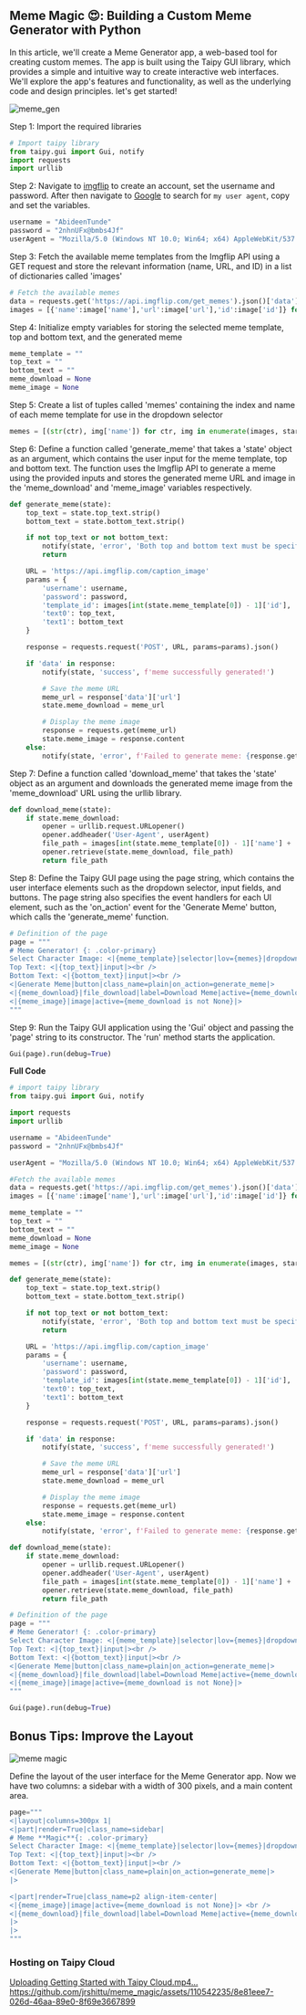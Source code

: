 ## Meme Magic 😍: Building a Custom Meme Generator with Python

In this article, we'll create a Meme Generator app, a web-based tool for creating custom memes. The app is built using the Taipy GUI library, which provides a simple and intuitive way to create interactive web interfaces. We'll explore the app's features and functionality, as well as the underlying code and design principles. let's get started!

![meme_gen](https://github.com/jrshittu/build_with_taipy/assets/110542235/baa87481-757d-4eb1-b8cb-e7106f775cc8)

Step 1: Import the required libraries
```python
# Import taipy library
from taipy.gui import Gui, notify
import requests
import urllib
```
Step 2: Navigate to [imgflip](https://imgflip.com/) to create an account, set the username and password. After then navigate to [Google](www.google.com) to search for `my user agent`, copy and set the variables.
```python
username = "AbideenTunde"
password = "2nhnUFx@bmbs4Jf"
userAgent = "Mozilla/5.0 (Windows NT 10.0; Win64; x64) AppleWebKit/537.36 (KHTML, like Gecko) Chrome/122.0.0.0 Safari/537.36"
```
Step 3: Fetch the available meme templates from the Imgflip API using a GET request and store the relevant information (name, URL, and ID) in a list of dictionaries called 'images'
```python
# Fetch the available memes
data = requests.get('https://api.imgflip.com/get_memes').json()['data']['memes']
images = [{'name':image['name'],'url':image['url'],'id':image['id']} for image in data]
```
Step 4: Initialize empty variables for storing the selected meme template, top and bottom text, and the generated meme
```python
meme_template = ""
top_text = ""
bottom_text = ""
meme_download = None
meme_image = None
```
Step 5: Create a list of tuples called 'memes' containing the index and name of each meme template for use in the dropdown selector
```python
memes = [(str(ctr), img['name']) for ctr, img in enumerate(images, start=1)]
```
Step 6: Define a function called 'generate\_meme' that takes a 'state' object as an argument, which contains the user input for the meme template, top and bottom text. The function uses the Imgflip API to generate a meme using the provided inputs and stores the generated meme URL and image in the 'meme\_download' and 'meme\_image' variables respectively.
```python
def generate_meme(state):
    top_text = state.top_text.strip()
    bottom_text = state.bottom_text.strip()

    if not top_text or not bottom_text:
        notify(state, 'error', 'Both top and bottom text must be specified.')
        return

    URL = 'https://api.imgflip.com/caption_image'
    params = {
        'username': username,
        'password': password,
        'template_id': images[int(state.meme_template[0]) - 1]['id'],
        'text0': top_text,
        'text1': bottom_text
    }

    response = requests.request('POST', URL, params=params).json()

    if 'data' in response:
        notify(state, 'success', f'meme successfully generated!')

        # Save the meme URL
        meme_url = response['data']['url']
        state.meme_download = meme_url

        # Display the meme image
        response = requests.get(meme_url)
        state.meme_image = response.content
    else:
        notify(state, 'error', f'Failed to generate meme: {response.get("error_message", "Unknown error")}')
```
Step 7: Define a function called 'download\_meme' that takes the 'state' object as an argument and downloads the generated meme image from the 'meme\_download' URL using the urllib library.
```python
def download_meme(state):
    if state.meme_download:
        opener = urllib.request.URLopener()
        opener.addheader('User-Agent', userAgent)
        file_path = images[int(state.meme_template[0]) - 1]['name'] + '.jpg'
        opener.retrieve(state.meme_download, file_path)
        return file_path
```
Step 8: Define the Taipy GUI page using the page string, which contains the user interface elements such as the dropdown selector, input fields, and buttons. The page string also specifies the event handlers for each UI element, such as the 'on\_action' event for the 'Generate Meme' button, which calls the 'generate\_meme' function.
```python
# Definition of the page
page = """
# Meme Generator! {: .color-primary}
Select Character Image: <|{meme_template}|selector|lov={memes}|dropdown|>
Top Text: <|{top_text}|input|><br />
Bottom Text: <|{bottom_text}|input|><br />
<|Generate Meme|button|class_name=plain|on_action=generate_meme|> 
<|{meme_download}|file_download|label=Download Meme|active={meme_download is not None}|><br />
<|{meme_image}|image|active={meme_download is not None}|>
"""
```
Step 9: Run the Taipy GUI application using the 'Gui' object and passing the 'page' string to its constructor. The 'run' method starts the application.
```python
Gui(page).run(debug=True)
```

**Full Code**
```python
# import taipy library
from taipy.gui import Gui, notify

import requests
import urllib

username = "AbideenTunde"
password = "2nhnUFx@bmbs4Jf"

userAgent = "Mozilla/5.0 (Windows NT 10.0; Win64; x64) AppleWebKit/537.36 (KHTML, like Gecko) Chrome/122.0.0.0 Safari/537.36"

#Fetch the available memes
data = requests.get('https://api.imgflip.com/get_memes').json()['data']['memes']
images = [{'name':image['name'],'url':image['url'],'id':image['id']} for image in data]

meme_template = ""
top_text = ""
bottom_text = ""
meme_download = None
meme_image = None

memes = [(str(ctr), img['name']) for ctr, img in enumerate(images, start=1)]

def generate_meme(state):
    top_text = state.top_text.strip()
    bottom_text = state.bottom_text.strip()

    if not top_text or not bottom_text:
        notify(state, 'error', 'Both top and bottom text must be specified.')
        return

    URL = 'https://api.imgflip.com/caption_image'
    params = {
        'username': username,
        'password': password,
        'template_id': images[int(state.meme_template[0]) - 1]['id'],
        'text0': top_text,
        'text1': bottom_text
    }

    response = requests.request('POST', URL, params=params).json()

    if 'data' in response:
        notify(state, 'success', f'meme successfully generated!')

        # Save the meme URL
        meme_url = response['data']['url']
        state.meme_download = meme_url

        # Display the meme image
        response = requests.get(meme_url)
        state.meme_image = response.content
    else:
        notify(state, 'error', f'Failed to generate meme: {response.get("error_message", "Unknown error")}')

def download_meme(state):
    if state.meme_download:
        opener = urllib.request.URLopener()
        opener.addheader('User-Agent', userAgent)
        file_path = images[int(state.meme_template[0]) - 1]['name'] + '.jpg'
        opener.retrieve(state.meme_download, file_path)
        return file_path

# Definition of the page
page = """
# Meme Generator! {: .color-primary}
Select Character Image: <|{meme_template}|selector|lov={memes}|dropdown|>
Top Text: <|{top_text}|input|><br />
Bottom Text: <|{bottom_text}|input|><br />
<|Generate Meme|button|class_name=plain|on_action=generate_meme|> 
<|{meme_download}|file_download|label=Download Meme|active={meme_download is not None}|><br />
<|{meme_image}|image|active={meme_download is not None}|>
"""

Gui(page).run(debug=True)
```

## Bonus Tips: Improve the Layout
![meme magic](https://github.com/jrshittu/build_with_taipy/assets/110542235/6a494f75-6134-49e5-a0c3-5282a7337f6a)

Define the layout of the user interface for the Meme Generator app. Now we have two columns: a sidebar with a width of 300 pixels, and a main content area.

```python
page="""
<|layout|columns=300px 1|
<|part|render=True|class_name=sidebar|
# Meme **Magic**{: .color-primary}
Select Character Image: <|{meme_template}|selector|lov={memes}|dropdown|>
Top Text: <|{top_text}|input|><br />
Bottom Text: <|{bottom_text}|input|><br />
<|Generate Meme|button|class_name=plain|on_action=generate_meme|> 
|>

<|part|render=True|class_name=p2 align-item-center|
<|{meme_image}|image|active={meme_download is not None}|> <br />
<|{meme_download}|file_download|label=Download Meme|active={meme_download is not None}|>
|>
|>
"""
```
### Hosting on Taipy Cloud
[Uploading Getting Started with Taipy Cloud.mp4…
](https://github.com/jrshittu/meme_magic/assets/110542235/8e81eee7-026d-46aa-89e0-8f69e3667899
)https://github.com/jrshittu/meme_magic/assets/110542235/8e81eee7-026d-46aa-89e0-8f69e3667899
